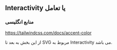 ## Interactivity یا تعامل

### منابع انگلیسی

https://tailwindcss.com/docs/accent-color

از این بخش به بعد تا SVG مربوط به Interactivity می باشد.
